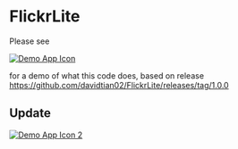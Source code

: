 # FlickrLite

Please see 

[![Demo App Icon](https://img.youtube.com/vi/PLtBrtEvR0c/0.jpg)](https://youtu.be/PLtBrtEvR0c)

for a demo of what this code does, based on release https://github.com/davidtian02/FlickrLite/releases/tag/1.0.0

## Update

[![Demo App Icon 2](https://img.youtube.com/vi/9oxoGxLwi3s/0.jpg)](https://youtu.be/9oxoGxLwi3s)


